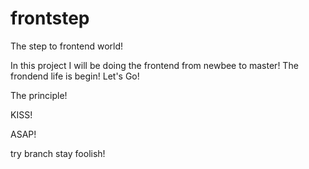 frontstep
=========

The step to frontend world!

In this project I will be doing the frontend from newbee to master!
The frondend life is begin!
Let's Go!

The principle!

KISS!

ASAP!

try branch stay foolish!
